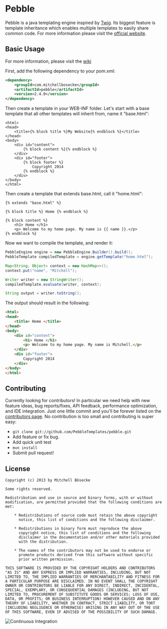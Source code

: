 # Pebble

Pebble is a java templating engine inspired by [Twig](http://twig.sensiolabs.org/). Its biggest feature is template inheritance which enables multiple templates to easily share common code. For more information please visit the [official website](http://www.mitchellbosecke.com/pebble).

## Basic Usage
For more information, please visit the [wiki](https://github.com/PebbleTemplates/pebble/wiki)

First, add the following dependency to your pom.xml:
```XML
<dependency>
	<groupId>com.mitchellbosecke</groupId>
	<artifactId>pebble</artifactId>
	<version>2.4.0</version>
</dependency>
```

Then create a template in your WEB-INF folder. Let's start with a base template that all
other templates will inherit from, name it "base.html":

```HTML+Django
<html>
<head>
	<title>{% block title %}My Website{% endblock %}</title>
</head>
<body>
	<div id="content">
		{% block content %}{% endblock %}
	</div>
	<div id="footer">
		{% block footer %}
			Copyright 2014
		{% endblock %}
	</div>
</body>
</html>
```
Then create a template that extends base.html, call it "home.html":
```HTML+Django
{% extends "base.html" %}

{% block title %} Home {% endblock %}

{% block content %}
	<h1> Home </h1>
	<p> Welcome to my home page. My name is {{ name }}.</p>
{% endblock %}
```
Now we want to compile the template, and render it:
```JAVA
PebbleEngine engine = new PebbleEngine.Builder().build();
PebbleTemplate compiledTemplate = engine.getTemplate("home.html");

Map<String, Object> context = new HashMap<>();
context.put("name", "Mitchell");

Writer writer = new StringWriter();
compiledTemplate.evaluate(writer, context);

String output = writer.toString();
```
The output should result in the following:
```HTML
<html>
<head>
	<title> Home </title>
</head>
<body>
	<div id="content">
		<h1> Home </h1>
	    <p> Welcome to my home page. My name is Mitchell.</p>
	</div>
	<div id="footer">
		Copyright 2014
	</div>
</body>
</html>
```

## Contributing
Currently looking for contributors! In particular we need help with new feature ideas, bug reports/fixes, API feedback, performance optimization, and IDE integration. Just one little commit and you'll be forever listed on the [contributors page](http://www.mitchellbosecke.com/pebble/contributing). No contribution is too small and contributing is super easy:

* `git clone git://github.com/PebbleTemplates/pebble.git`
* Add feature or fix bug.
* Add quick unit test
* `mvn install`
* Submit pull request!


## License

    Copyright (c) 2013 by Mitchell Bösecke

    Some rights reserved.

    Redistribution and use in source and binary forms, with or without
    modification, are permitted provided that the following conditions are
    met:
    
        * Redistributions of source code must retain the above copyright
          notice, this list of conditions and the following disclaimer.
    
        * Redistributions in binary form must reproduce the above
          copyright notice, this list of conditions and the following
          disclaimer in the documentation and/or other materials provided
          with the distribution.
    
        * The names of the contributors may not be used to endorse or
          promote products derived from this software without specific
          prior written permission.
    
    THIS SOFTWARE IS PROVIDED BY THE COPYRIGHT HOLDERS AND CONTRIBUTORS
    "AS IS" AND ANY EXPRESS OR IMPLIED WARRANTIES, INCLUDING, BUT NOT
    LIMITED TO, THE IMPLIED WARRANTIES OF MERCHANTABILITY AND FITNESS FOR
    A PARTICULAR PURPOSE ARE DISCLAIMED. IN NO EVENT SHALL THE COPYRIGHT
    OWNER OR CONTRIBUTORS BE LIABLE FOR ANY DIRECT, INDIRECT, INCIDENTAL,
    SPECIAL, EXEMPLARY, OR CONSEQUENTIAL DAMAGES (INCLUDING, BUT NOT
    LIMITED TO, PROCUREMENT OF SUBSTITUTE GOODS OR SERVICES; LOSS OF USE,
    DATA, OR PROFITS; OR BUSINESS INTERRUPTION) HOWEVER CAUSED AND ON ANY
    THEORY OF LIABILITY, WHETHER IN CONTRACT, STRICT LIABILITY, OR TORT
    (INCLUDING NEGLIGENCE OR OTHERWISE) ARISING IN ANY WAY OUT OF THE USE
    OF THIS SOFTWARE, EVEN IF ADVISED OF THE POSSIBILITY OF SUCH DAMAGE.

![Continuous Integration](https://api.travis-ci.org/PebbleTemplates/pebble.svg?branch=master)
